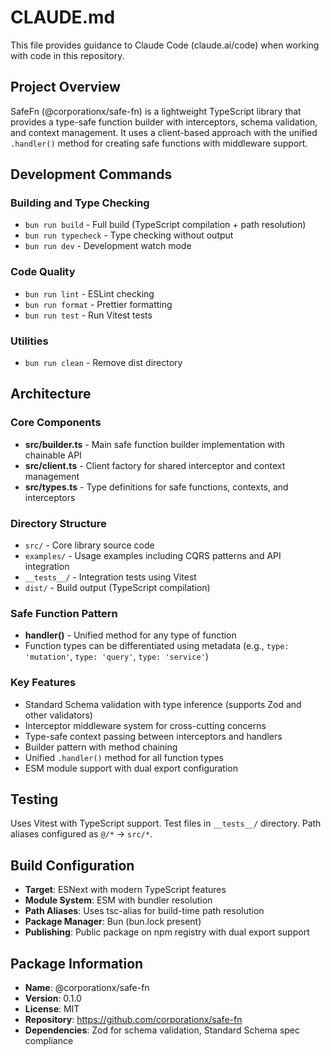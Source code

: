 # CLAUDE.md

This file provides guidance to Claude Code (claude.ai/code) when working with code in this repository.

## Project Overview

SafeFn (@corporationx/safe-fn) is a lightweight TypeScript library that provides a type-safe function builder with interceptors, schema validation, and context management. It uses a client-based approach with the unified `.handler()` method for creating safe functions with middleware support.

## Development Commands

### Building and Type Checking
- `bun run build` - Full build (TypeScript compilation + path resolution)
- `bun run typecheck` - Type checking without output
- `bun run dev` - Development watch mode

### Code Quality
- `bun run lint` - ESLint checking
- `bun run format` - Prettier formatting
- `bun run test` - Run Vitest tests

### Utilities
- `bun run clean` - Remove dist directory

## Architecture

### Core Components
- **src/builder.ts** - Main safe function builder implementation with chainable API
- **src/client.ts** - Client factory for shared interceptor and context management
- **src/types.ts** - Type definitions for safe functions, contexts, and interceptors

### Directory Structure
- `src/` - Core library source code
- `examples/` - Usage examples including CQRS patterns and API integration
- `__tests__/` - Integration tests using Vitest
- `dist/` - Build output (TypeScript compilation)

### Safe Function Pattern
- **handler()** - Unified method for any type of function
- Function types can be differentiated using metadata (e.g., `type: 'mutation'`, `type: 'query'`, `type: 'service'`)

### Key Features
- Standard Schema validation with type inference (supports Zod and other validators)
- Interceptor middleware system for cross-cutting concerns
- Type-safe context passing between interceptors and handlers
- Builder pattern with method chaining
- Unified `.handler()` method for all function types
- ESM module support with dual export configuration

## Testing

Uses Vitest with TypeScript support. Test files in `__tests__/` directory. Path aliases configured as `@/*` → `src/*`.

## Build Configuration

- **Target**: ESNext with modern TypeScript features
- **Module System**: ESM with bundler resolution
- **Path Aliases**: Uses tsc-alias for build-time path resolution
- **Package Manager**: Bun (bun.lock present)
- **Publishing**: Public package on npm registry with dual export support

## Package Information

- **Name**: @corporationx/safe-fn
- **Version**: 0.1.0
- **License**: MIT
- **Repository**: https://github.com/corporationx/safe-fn
- **Dependencies**: Zod for schema validation, Standard Schema spec compliance